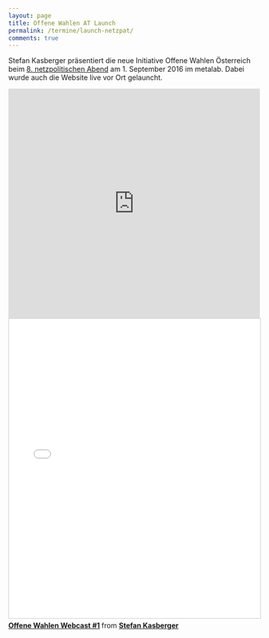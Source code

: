 ```yaml
---
layout: page
title: Offene Wahlen AT Launch
permalink: /termine/launch-netzpat/
comments: true
---
```


Stefan Kasberger präsentiert die neue Initiative Offene Wahlen Österreich beim <a href="https://netzpolitischerabend.wordpress.com/2016/08/07/programm-des-8-netzpolitischen-abends-at-in-wien-am-1-sepember-2016/" title="8. netzpolitischer Abend">8. netzpolitischen Abend</a> am 1. September 2016 im metalab. Dabei wurde auch die Website live vor Ort gelauncht.

<iframe width="100%" height="460" src="https://www.youtube.com/embed/LMK99tF9xYo" frameborder="0" allowfullscreen></iframe>

<iframe src="//www.slideshare.net/slideshow/embed_code/key/oxXJ2oaPfeInOl" width="800" height="600" frameborder="0" marginwidth="0" marginheight="0" scrolling="no" style="border:1px solid #CCC; border-width:1px; margin-bottom:5px; max-width: 100%;" allowfullscreen> </iframe> <div style="margin-bottom:5px"> <strong> <a href="//www.slideshare.net/cheeseman1983/offene-wahlen-webcast-1" title="Offene Wahlen Webcast #1" target="_blank">Offene Wahlen Webcast #1</a> </strong> from <strong><a href="https://www.slideshare.net/cheeseman1983" target="_blank">Stefan Kasberger</a></strong> </div>
